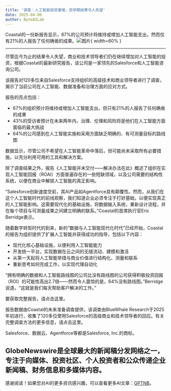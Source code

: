 ```yaml
---
title: '调查：人工智能投资激增，但早期结果令人失望'
date: 2025-04-06
author: ByteAILab
---
```


Coastal的一份新报告显示，67%的公司预计将维持或增加人工智能支出，然而仅有21%的人报告了任何确凿的成果。![图片](https://ai-techpark.com/wp-content/uploads/Organizations.jpg){ width=60% }

---


尽管迄今为止的结果令人失望，商业和技术领导者们仍在继续增加对人工智能的投资，根据Coastal的最新研究报告，该公司是一家领先的Salesforce和人工智能咨询公司。

该报告对120多位来自Salesforce支持组织的高级技术和商业领导者进行了调查，揭示了当前公司在人工智能、数据准备和治理方面的应对方式。

报告的亮点包括：

- 67%的组织预计将维持或增加人工智能支出，但只有21%的人报告了任何确凿的成果
- 43%的受访者预计在未来两年内，治理、伦理和风险将是他们在人工智能方面面临的最大挑战
- 64%的公司感到在人工智能实施和采用方面缺乏明确的、有可测量目标的路线图

数据显示，尽管公司不希望在人工智能革命中落后，但可能尚未采取所有必要措施，以充分利用可用的工具和解决方案。

除了调查结果之外，报告《人工智能并未交付——解决办法在此》概述了组织在实现人工智能回报（ROAI）方面普遍存在的一些短缺领域，以及公司需要的结构性系统，以便在商业中解锁人工智能的真正影响。

“Salesforce创新速度空前，其AI产品如Agentforce具有颠覆性。然而，从我们在这个人工智能时代的前线观察，我们知道企业必须专注于打好基础，以便实现真正的人工智能影响。这需要现代化的基础设施，将数据输入系统，重新设计流程，并在每个项目与可测量成果之间建立明确的联系。”Coastal的首席执行官Eric Berridge表示。

随着数字转型时代的到来，新的“数据与人工智能现代化时代”已经开始，Coastal的报告为组织提供了扩展人工智能并获得成功的指导，包括以下内容：

- 现代化核心基础设施，以便利用人工智能能力
- 开发统一平台，实现数据在云之间的无缝流动、建模和激活
- 从第一天起将人工智能举措与商业价值进行结构化、测量和联系
- 重新思考如何完成工作，以实现代理自动化

“拥有明确的数据和人工智能路线图的公司比没有路线图的公司获得积极投资回报（ROI）的可能性高出2.7倍——然而令人震惊的是，64%没有路线图。”Berridge说道。“这就是我们每天帮助客户解决的工作。”

要获取完整报告，请点击这里。

报告数据由Coastal的未来准备调查提供，该调查由BlueWhale Research于2025年初进行，收集了120多位使用Salesforce的高级商业和技术领导者的回应。有关完整调查方法的更多信息，请点击这里。

Salesforce、数据云、Agentforce等都是Salesforce, Inc.的商标。

GlobeNewswire是全球最大的新闻稿分发网络之一，专注于向媒体、投资社区、个人投资者和公众传递企业新闻稿、财务信息和多媒体内容。
---
感谢阅读！如果您对AI的更多资讯感兴趣，可以查看更多AI文章：[GPTNB](https://gptnb.com)。